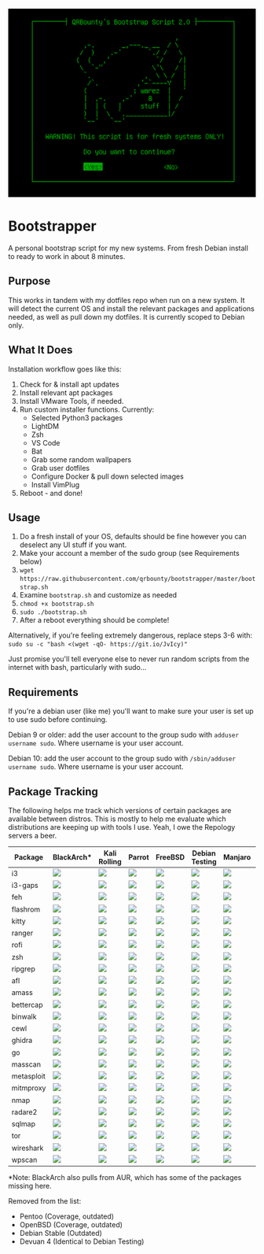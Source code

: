 <p align="center">
  <img src="https://raw.githubusercontent.com/qrbounty/bootstrapper/master/warning.png">
</p>

# Bootstrapper
A personal bootstrap script for my new systems. From fresh Debian install to ready to work in about 8 minutes.

## Purpose
This works in tandem with my dotfiles repo when run on a new system. It will detect the current OS and install the relevant packages and applications needed, as well as pull down my dotfiles. It is currently scoped to Debian only.

## What It Does
Installation workflow goes like this:
1. Check for & install apt updates
2. Install relevant apt packages
3. Install VMware Tools, if needed.
4. Run custom installer functions. Currently:
    * Selected Python3 packages
    * LightDM
    * Zsh
    * VS Code
    * Bat
    * Grab some random wallpapers
    * Grab user dotfiles
    * Configure Docker & pull down selected images
    * Install VimPlug
5. Reboot - and done!

## Usage
1. Do a fresh install of your OS, defaults should be fine however you can deselect any UI stuff if you want.
2. Make your account a member of the sudo group (see Requirements below)
3. `wget https://raw.githubusercontent.com/qrbounty/bootstrapper/master/bootstrap.sh`
4. Examine `bootstrap.sh` and customize as needed
5. `chmod +x bootstrap.sh`
6. `sudo ./bootstrap.sh`
7. After a reboot everything should be complete!

Alternatively, if you're feeling extremely dangerous, replace steps 3-6 with: `sudo su -c "bash <(wget -qO- https://git.io/JvIcy)"` 

Just promise you'll tell everyone else to never run random scripts from the internet with bash, particularly with sudo...

## Requirements
If you're a debian user (like me) you'll want to make sure your user is set up to use sudo before continuing.

Debian 9 or older: add the user account to the group sudo with `adduser username sudo`. Where username is your user account.

Debian 10: add the user account to the group sudo with `/sbin/adduser username sudo`. Where username is your user account.

## Package Tracking
The following helps me track which versions of certain packages are available between distros. This is mostly to help me evaluate which distributions are keeping up with tools I use. Yeah, I owe the Repology servers a beer.

| Package | BlackArch* | Kali Rolling | Parrot | FreeBSD | Debian Testing | Manjaro | Void | 
| --- |  --- |  --- |  --- |  --- |  --- |  --- |  --- | 
| i3 | ![](https://repology.org/badge/version-for-repo/blackarch/i3.svg?header=) | ![](https://repology.org/badge/version-for-repo/kali_rolling/i3.svg?header=) | ![](https://repology.org/badge/version-for-repo/parrot/i3.svg?header=) | ![](https://repology.org/badge/version-for-repo/freebsd/i3.svg?header=) | ![](https://repology.org/badge/version-for-repo/debian_13/i3.svg?header=) | ![](https://repology.org/badge/version-for-repo/manjaro_stable/i3.svg?header=) | ![](https://repology.org/badge/version-for-repo/void_x86_64/i3.svg?header=) | 
| i3-gaps | ![](https://repology.org/badge/version-for-repo/blackarch/i3-gaps.svg?header=) | ![](https://repology.org/badge/version-for-repo/kali_rolling/i3-gaps.svg?header=) | ![](https://repology.org/badge/version-for-repo/parrot/i3-gaps.svg?header=) | ![](https://repology.org/badge/version-for-repo/freebsd/i3-gaps.svg?header=) | ![](https://repology.org/badge/version-for-repo/debian_13/i3-gaps.svg?header=) | ![](https://repology.org/badge/version-for-repo/manjaro_stable/i3-gaps.svg?header=) | ![](https://repology.org/badge/version-for-repo/void_x86_64/i3-gaps.svg?header=) | 
| feh | ![](https://repology.org/badge/version-for-repo/blackarch/feh.svg?header=) | ![](https://repology.org/badge/version-for-repo/kali_rolling/feh.svg?header=) | ![](https://repology.org/badge/version-for-repo/parrot/feh.svg?header=) | ![](https://repology.org/badge/version-for-repo/freebsd/feh.svg?header=) | ![](https://repology.org/badge/version-for-repo/debian_13/feh.svg?header=) | ![](https://repology.org/badge/version-for-repo/manjaro_stable/feh.svg?header=) | ![](https://repology.org/badge/version-for-repo/void_x86_64/feh.svg?header=) | 
| flashrom | ![](https://repology.org/badge/version-for-repo/blackarch/flashrom.svg?header=) | ![](https://repology.org/badge/version-for-repo/kali_rolling/flashrom.svg?header=) | ![](https://repology.org/badge/version-for-repo/parrot/flashrom.svg?header=) | ![](https://repology.org/badge/version-for-repo/freebsd/flashrom.svg?header=) | ![](https://repology.org/badge/version-for-repo/debian_13/flashrom.svg?header=) | ![](https://repology.org/badge/version-for-repo/manjaro_stable/flashrom.svg?header=) | ![](https://repology.org/badge/version-for-repo/void_x86_64/flashrom.svg?header=) | 
| kitty | ![](https://repology.org/badge/version-for-repo/blackarch/kitty.svg?header=) | ![](https://repology.org/badge/version-for-repo/kali_rolling/kitty.svg?header=) | ![](https://repology.org/badge/version-for-repo/parrot/kitty.svg?header=) | ![](https://repology.org/badge/version-for-repo/freebsd/kitty.svg?header=) | ![](https://repology.org/badge/version-for-repo/debian_13/kitty.svg?header=) | ![](https://repology.org/badge/version-for-repo/manjaro_stable/kitty.svg?header=) | ![](https://repology.org/badge/version-for-repo/void_x86_64/kitty.svg?header=) | 
| ranger | ![](https://repology.org/badge/version-for-repo/blackarch/ranger.svg?header=) | ![](https://repology.org/badge/version-for-repo/kali_rolling/ranger.svg?header=) | ![](https://repology.org/badge/version-for-repo/parrot/ranger.svg?header=) | ![](https://repology.org/badge/version-for-repo/freebsd/ranger.svg?header=) | ![](https://repology.org/badge/version-for-repo/debian_13/ranger.svg?header=) | ![](https://repology.org/badge/version-for-repo/manjaro_stable/ranger.svg?header=) | ![](https://repology.org/badge/version-for-repo/void_x86_64/ranger.svg?header=) | 
| rofi | ![](https://repology.org/badge/version-for-repo/blackarch/rofi.svg?header=) | ![](https://repology.org/badge/version-for-repo/kali_rolling/rofi.svg?header=) | ![](https://repology.org/badge/version-for-repo/parrot/rofi.svg?header=) | ![](https://repology.org/badge/version-for-repo/freebsd/rofi.svg?header=) | ![](https://repology.org/badge/version-for-repo/debian_13/rofi.svg?header=) | ![](https://repology.org/badge/version-for-repo/manjaro_stable/rofi.svg?header=) | ![](https://repology.org/badge/version-for-repo/void_x86_64/rofi.svg?header=) | 
| zsh | ![](https://repology.org/badge/version-for-repo/blackarch/zsh.svg?header=) | ![](https://repology.org/badge/version-for-repo/kali_rolling/zsh.svg?header=) | ![](https://repology.org/badge/version-for-repo/parrot/zsh.svg?header=) | ![](https://repology.org/badge/version-for-repo/freebsd/zsh.svg?header=) | ![](https://repology.org/badge/version-for-repo/debian_13/zsh.svg?header=) | ![](https://repology.org/badge/version-for-repo/manjaro_stable/zsh.svg?header=) | ![](https://repology.org/badge/version-for-repo/void_x86_64/zsh.svg?header=) | 
| ripgrep | ![](https://repology.org/badge/version-for-repo/blackarch/ripgrep.svg?header=) | ![](https://repology.org/badge/version-for-repo/kali_rolling/ripgrep.svg?header=) | ![](https://repology.org/badge/version-for-repo/parrot/ripgrep.svg?header=) | ![](https://repology.org/badge/version-for-repo/freebsd/ripgrep.svg?header=) | ![](https://repology.org/badge/version-for-repo/debian_13/ripgrep.svg?header=) | ![](https://repology.org/badge/version-for-repo/manjaro_stable/ripgrep.svg?header=) | ![](https://repology.org/badge/version-for-repo/void_x86_64/ripgrep.svg?header=) | 
| afl | ![](https://repology.org/badge/version-for-repo/blackarch/afl.svg?header=) | ![](https://repology.org/badge/version-for-repo/kali_rolling/afl.svg?header=) | ![](https://repology.org/badge/version-for-repo/parrot/afl.svg?header=) | ![](https://repology.org/badge/version-for-repo/freebsd/afl.svg?header=) | ![](https://repology.org/badge/version-for-repo/debian_13/afl.svg?header=) | ![](https://repology.org/badge/version-for-repo/manjaro_stable/afl.svg?header=) | ![](https://repology.org/badge/version-for-repo/void_x86_64/afl.svg?header=) | 
| amass | ![](https://repology.org/badge/version-for-repo/blackarch/amass.svg?header=) | ![](https://repology.org/badge/version-for-repo/kali_rolling/amass.svg?header=) | ![](https://repology.org/badge/version-for-repo/parrot/amass.svg?header=) | ![](https://repology.org/badge/version-for-repo/freebsd/amass.svg?header=) | ![](https://repology.org/badge/version-for-repo/debian_13/amass.svg?header=) | ![](https://repology.org/badge/version-for-repo/manjaro_stable/amass.svg?header=) | ![](https://repology.org/badge/version-for-repo/void_x86_64/amass.svg?header=) | 
| bettercap | ![](https://repology.org/badge/version-for-repo/blackarch/bettercap.svg?header=) | ![](https://repology.org/badge/version-for-repo/kali_rolling/bettercap.svg?header=) | ![](https://repology.org/badge/version-for-repo/parrot/bettercap.svg?header=) | ![](https://repology.org/badge/version-for-repo/freebsd/bettercap.svg?header=) | ![](https://repology.org/badge/version-for-repo/debian_13/bettercap.svg?header=) | ![](https://repology.org/badge/version-for-repo/manjaro_stable/bettercap.svg?header=) | ![](https://repology.org/badge/version-for-repo/void_x86_64/bettercap.svg?header=) | 
| binwalk | ![](https://repology.org/badge/version-for-repo/blackarch/binwalk.svg?header=) | ![](https://repology.org/badge/version-for-repo/kali_rolling/binwalk.svg?header=) | ![](https://repology.org/badge/version-for-repo/parrot/binwalk.svg?header=) | ![](https://repology.org/badge/version-for-repo/freebsd/binwalk.svg?header=) | ![](https://repology.org/badge/version-for-repo/debian_13/binwalk.svg?header=) | ![](https://repology.org/badge/version-for-repo/manjaro_stable/binwalk.svg?header=) | ![](https://repology.org/badge/version-for-repo/void_x86_64/binwalk.svg?header=) | 
| cewl | ![](https://repology.org/badge/version-for-repo/blackarch/cewl.svg?header=) | ![](https://repology.org/badge/version-for-repo/kali_rolling/cewl.svg?header=) | ![](https://repology.org/badge/version-for-repo/parrot/cewl.svg?header=) | ![](https://repology.org/badge/version-for-repo/freebsd/cewl.svg?header=) | ![](https://repology.org/badge/version-for-repo/debian_13/cewl.svg?header=) | ![](https://repology.org/badge/version-for-repo/manjaro_stable/cewl.svg?header=) | ![](https://repology.org/badge/version-for-repo/void_x86_64/cewl.svg?header=) | 
| ghidra | ![](https://repology.org/badge/version-for-repo/blackarch/ghidra.svg?header=) | ![](https://repology.org/badge/version-for-repo/kali_rolling/ghidra.svg?header=) | ![](https://repology.org/badge/version-for-repo/parrot/ghidra.svg?header=) | ![](https://repology.org/badge/version-for-repo/freebsd/ghidra.svg?header=) | ![](https://repology.org/badge/version-for-repo/debian_13/ghidra.svg?header=) | ![](https://repology.org/badge/version-for-repo/manjaro_stable/ghidra.svg?header=) | ![](https://repology.org/badge/version-for-repo/void_x86_64/ghidra.svg?header=) | 
| go | ![](https://repology.org/badge/version-for-repo/blackarch/go.svg?header=) | ![](https://repology.org/badge/version-for-repo/kali_rolling/go.svg?header=) | ![](https://repology.org/badge/version-for-repo/parrot/go.svg?header=) | ![](https://repology.org/badge/version-for-repo/freebsd/go.svg?header=) | ![](https://repology.org/badge/version-for-repo/debian_13/go.svg?header=) | ![](https://repology.org/badge/version-for-repo/manjaro_stable/go.svg?header=) | ![](https://repology.org/badge/version-for-repo/void_x86_64/go.svg?header=) | 
| masscan | ![](https://repology.org/badge/version-for-repo/blackarch/masscan.svg?header=) | ![](https://repology.org/badge/version-for-repo/kali_rolling/masscan.svg?header=) | ![](https://repology.org/badge/version-for-repo/parrot/masscan.svg?header=) | ![](https://repology.org/badge/version-for-repo/freebsd/masscan.svg?header=) | ![](https://repology.org/badge/version-for-repo/debian_13/masscan.svg?header=) | ![](https://repology.org/badge/version-for-repo/manjaro_stable/masscan.svg?header=) | ![](https://repology.org/badge/version-for-repo/void_x86_64/masscan.svg?header=) | 
| metasploit | ![](https://repology.org/badge/version-for-repo/blackarch/metasploit.svg?header=) | ![](https://repology.org/badge/version-for-repo/kali_rolling/metasploit.svg?header=) | ![](https://repology.org/badge/version-for-repo/parrot/metasploit.svg?header=) | ![](https://repology.org/badge/version-for-repo/freebsd/metasploit.svg?header=) | ![](https://repology.org/badge/version-for-repo/debian_13/metasploit.svg?header=) | ![](https://repology.org/badge/version-for-repo/manjaro_stable/metasploit.svg?header=) | ![](https://repology.org/badge/version-for-repo/void_x86_64/metasploit.svg?header=) | 
| mitmproxy | ![](https://repology.org/badge/version-for-repo/blackarch/mitmproxy.svg?header=) | ![](https://repology.org/badge/version-for-repo/kali_rolling/mitmproxy.svg?header=) | ![](https://repology.org/badge/version-for-repo/parrot/mitmproxy.svg?header=) | ![](https://repology.org/badge/version-for-repo/freebsd/mitmproxy.svg?header=) | ![](https://repology.org/badge/version-for-repo/debian_13/mitmproxy.svg?header=) | ![](https://repology.org/badge/version-for-repo/manjaro_stable/mitmproxy.svg?header=) | ![](https://repology.org/badge/version-for-repo/void_x86_64/mitmproxy.svg?header=) | 
| nmap | ![](https://repology.org/badge/version-for-repo/blackarch/nmap.svg?header=) | ![](https://repology.org/badge/version-for-repo/kali_rolling/nmap.svg?header=) | ![](https://repology.org/badge/version-for-repo/parrot/nmap.svg?header=) | ![](https://repology.org/badge/version-for-repo/freebsd/nmap.svg?header=) | ![](https://repology.org/badge/version-for-repo/debian_13/nmap.svg?header=) | ![](https://repology.org/badge/version-for-repo/manjaro_stable/nmap.svg?header=) | ![](https://repology.org/badge/version-for-repo/void_x86_64/nmap.svg?header=) | 
| radare2 | ![](https://repology.org/badge/version-for-repo/blackarch/radare2.svg?header=) | ![](https://repology.org/badge/version-for-repo/kali_rolling/radare2.svg?header=) | ![](https://repology.org/badge/version-for-repo/parrot/radare2.svg?header=) | ![](https://repology.org/badge/version-for-repo/freebsd/radare2.svg?header=) | ![](https://repology.org/badge/version-for-repo/debian_13/radare2.svg?header=) | ![](https://repology.org/badge/version-for-repo/manjaro_stable/radare2.svg?header=) | ![](https://repology.org/badge/version-for-repo/void_x86_64/radare2.svg?header=) | 
| sqlmap | ![](https://repology.org/badge/version-for-repo/blackarch/sqlmap.svg?header=) | ![](https://repology.org/badge/version-for-repo/kali_rolling/sqlmap.svg?header=) | ![](https://repology.org/badge/version-for-repo/parrot/sqlmap.svg?header=) | ![](https://repology.org/badge/version-for-repo/freebsd/sqlmap.svg?header=) | ![](https://repology.org/badge/version-for-repo/debian_13/sqlmap.svg?header=) | ![](https://repology.org/badge/version-for-repo/manjaro_stable/sqlmap.svg?header=) | ![](https://repology.org/badge/version-for-repo/void_x86_64/sqlmap.svg?header=) | 
| tor | ![](https://repology.org/badge/version-for-repo/blackarch/tor.svg?header=) | ![](https://repology.org/badge/version-for-repo/kali_rolling/tor.svg?header=) | ![](https://repology.org/badge/version-for-repo/parrot/tor.svg?header=) | ![](https://repology.org/badge/version-for-repo/freebsd/tor.svg?header=) | ![](https://repology.org/badge/version-for-repo/debian_13/tor.svg?header=) | ![](https://repology.org/badge/version-for-repo/manjaro_stable/tor.svg?header=) | ![](https://repology.org/badge/version-for-repo/void_x86_64/tor.svg?header=) | 
| wireshark | ![](https://repology.org/badge/version-for-repo/blackarch/wireshark.svg?header=) | ![](https://repology.org/badge/version-for-repo/kali_rolling/wireshark.svg?header=) | ![](https://repology.org/badge/version-for-repo/parrot/wireshark.svg?header=) | ![](https://repology.org/badge/version-for-repo/freebsd/wireshark.svg?header=) | ![](https://repology.org/badge/version-for-repo/debian_13/wireshark.svg?header=) | ![](https://repology.org/badge/version-for-repo/manjaro_stable/wireshark.svg?header=) | ![](https://repology.org/badge/version-for-repo/void_x86_64/wireshark.svg?header=) | 
| wpscan | ![](https://repology.org/badge/version-for-repo/blackarch/wpscan.svg?header=) | ![](https://repology.org/badge/version-for-repo/kali_rolling/wpscan.svg?header=) | ![](https://repology.org/badge/version-for-repo/parrot/wpscan.svg?header=) | ![](https://repology.org/badge/version-for-repo/freebsd/wpscan.svg?header=) | ![](https://repology.org/badge/version-for-repo/debian_13/wpscan.svg?header=) | ![](https://repology.org/badge/version-for-repo/manjaro_stable/wpscan.svg?header=) | ![](https://repology.org/badge/version-for-repo/void_x86_64/wpscan.svg?header=) | 

*Note: BlackArch also pulls from AUR, which has some of the packages missing here.

Removed from the list:
- Pentoo (Coverage, outdated)
- OpenBSD (Coverage, outdated)
- Debian Stable (Outdated)
- Devuan 4 (Identical to Debian Testing)
